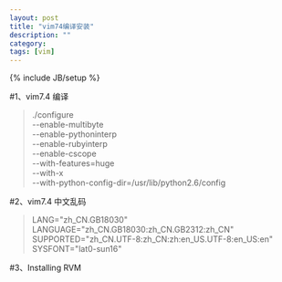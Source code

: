 ```yaml
---
layout: post
title: "vim74编译安装"
description: ""
category: 
tags: [vim]
---
```

{% include JB/setup %}

#1、vim7.4 编译 
>./configure \
--enable-multibyte \
--enable-pythoninterp \
--enable-rubyinterp \
--enable-cscope \
--with-features=huge \
--with-x \
--with-python-config-dir=/usr/lib/python2.6/config 

#2、vim7.4 中文乱码    
>LANG="zh_CN.GB18030"
LANGUAGE="zh_CN.GB18030:zh_CN.GB2312:zh_CN"
SUPPORTED="zh_CN.UTF-8:zh_CN:zh:en_US.UTF-8:en_US:en"
SYSFONT="lat0-sun16"

#3、Installing RVM 
                                
